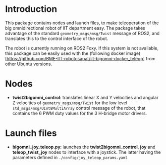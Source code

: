 # Introduction

This package contains nodes and launch files, to make teleoperation of the big omnidirectional robot of IIT department easy. The package takes advantage of the standard `geometry_msgs/msg/Twist` message of ROS2, and translates this to the control interface of the robot.

The robot is currently running on ROS2 Foxy. If this system is not available, this package can be easily used with the (following docker image)[https://github.com/BME-IIT-robotcsapat/iit-bigomni-docker_teleop] from other Ubuntu versions.

# Nodes
- **twist2bigomni_control**: translates linear X and Y velocities and angular Z velocities of  `geometry_msgs/msg/Twist` for the low level `std_msgs/msg/UInt8MultiArray` control message of the robot, that contains the 6 PWM duty values for the 3 H-bridge motor drivers.

# Launch files
- **bigomni_joy_teleop.py**: launches the **twist2bigomni_control**, **joy** and **teleop_twist_joy** nodes to interface with a joystick. The latter having the parameters defined in `./config/joy_teleop_params.yaml`
